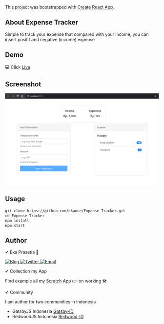 This project was bootstrapped with [Create React App](https://github.com/facebook/create-react-app).

## About Expense Tracker

Simple to track your expense that compared with your income, you can insert positif and negative (income) expense

## Demo

💻 Click [Live](https://ekaone.github.io/Expense-Tracker/)

## Screenshot

![](./src/assets/expense.png "Expense View")

## Usage

```
git clone https://github.com/ekaone/Expense-Tracker.git
cd Expense-Tracker
npm install
npm start
```

## Author

✔ Eka Prasetia 🤵

<a href="https://www.ekaprasetia.com/">
  <img src="https://img.shields.io/badge/Writer-Blog-orange" alt="Blog" />
</a>

<a href="https://twitter.com/dannyeka">
  <img src="https://img.shields.io/badge/Tweet-Twitter-blue" alt="Twitter" />
</a>

<a href="mailto:ekaone3033@gmail.com">
  <img src="https://img.shields.io/badge/Email-ekaone3033@gmail.com-yellow" alt="Email" />
</a>

✔ Collection my App

Find example all my [Scratch App](https://twolevel.net) 👉 on working 🛠

✔ Community

I am author for two communities in Indonesia

- GatsbyJS Indonesia [Gatsby-ID](https://gatsbyjs.id)
- RedwoodJS Indonesia [Redwood-ID](https://redwoodjs.id)
